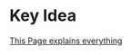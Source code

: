 # Key Idea
[This Page explains everything](http://light-online-judge.blogspot.com/2012/05/lightoj-1072-calm-down.html)
